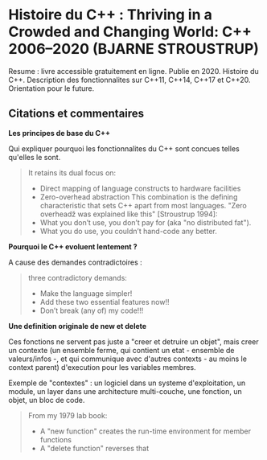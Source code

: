 
# Histoire du C++ : Thriving in a Crowded and Changing World: C++ 2006–2020 (BJARNE STROUSTRUP)

Resume : livre accessible gratuitement en ligne. Publie en 2020. Histoire du C++. Description des fonctionnalites sur C++11, C++14,
C++17 et C++20. Orientation pour le future.

## Citations et commentaires

**Les principes de base du C++**

Qui expliquer pourquoi les fonctionnalites du C++ sont concues telles qu'elles le sont.

> It retains its dual focus on:
> - Direct mapping of language constructs to hardware facilities
> - Zero-overhead abstraction
> This combination is the defining characteristic that sets C++ apart from most languages. "Zero overheadž was explained like this" [Stroustrup 1994]:
> - What you don’t use, you don’t pay for (aka "no distributed fat").
> - What you do use, you couldn’t hand-code any better.

**Pourquoi le C++ evoluent lentement ?**

A cause des demandes contradictoires :

> three contradictory demands:
> - Make the language simpler!
> - Add these two essential features now!!
> - Don’t break (any of) my code!!!

**Une definition originale de new et delete**

Ces fonctions ne servent pas juste a "creer et detruire un objet", mais creer un contexte (un ensemble ferme, qui contient un etat - ensemble
de valeurs/infos -, et qui communique avec d'autres contexts - au moins le context parent) d'execution pour les variables membres.

Exemple de "contextes" : un logiciel dans un systeme d'exploitation, un module, un layer dans une architecture multi-couche, 
une fonction, un objet, un bloc de code.

> From my 1979 lab book:
> - A "new function" creates the run-time environment for member functions
> - A "delete function" reverses that
